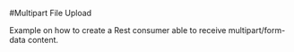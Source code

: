 #Multipart File Upload

Example on how to create a Rest consumer able to receive multipart/form-data content.
